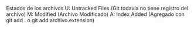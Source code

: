 Estados de los archivos
U: Untracked Files (Git todavía no tiene registro del archivo)
M: Modified (Archivo Modificado)
A: Index Added (Agregado con git add . o git add archivo.extension)
